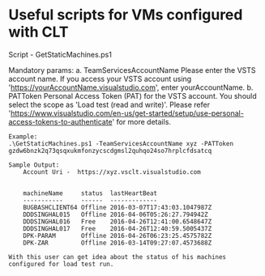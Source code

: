 # Useful scripts for VMs configured with CLT

Script - GetStaticMachines.ps1

Mandatory params:
		a. TeamServicesAccountName
		Please enter the VSTS account name. If you access your VSTS account using 'https://yourAccountName.visualstudio.com', enter yourAccountName.
		b. PATToken
		Personal Access Token (PAT) for the VSTS account. You should select the  scope as 'Load test (read and write)'. Please refer 'https://www.visualstudio.com/en-us/get-started/setup/use-personal-access-tokens-to-authenticate' for more details.
	
	Example:
	.\GetStaticMachines.ps1 -TeamServicesAccountName xyz -PATToken gzdw6bnzk2q73qsqxukmfonzycscdgmsl2quhqo24so7hrplcfdsatcq
	
	Sample Output:
		Account Uri -  https://xyz.vsclt.visualstudio.com
		
		
		machineName     status  lastHeartBeat
		-----------     ------  -------------
		BUGBASHCLIENT64 Offline 2016-03-07T17:43:03.1047987Z
		DDDSINGHAL015   Offline 2016-04-06T05:26:27.794942Z
		DDDSINGHAL016   Free    2016-04-26T12:41:00.6548647Z
		DDDSINGHAL017   Free    2016-04-26T12:40:59.5005437Z
		DPK-PARAM       Offline 2016-04-26T06:23:25.4575782Z
		DPK-ZAR         Offline 2016-03-14T09:27:07.4573688Z
	
	With this user can get idea about the status of his machines configured for load test run.